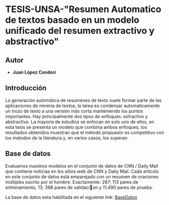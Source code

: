 # TESIS-UNSA-"Resumen Automatico de textos basado en un modelo unificado del resumen extractivo y abstractivo"
## Autor
* **Juan López Condori**
## Introducción
La generación automática de resumenes de texto suele formar parte de las aplicaciones
de minería de textos, la tarea es condensar automaticamente un trozo de texto
a una versión más corta manteniendo los puntos importantes. Hay principalmente dos
tipos de enfoques: extractivo y abstractivo.
La mayoría de estudios se enfocan en solo uno de ellos, en esta tesis se presenta un
modelo que combina ambos enfoques, los resultados obtenidos muestran que el método
propuesto es competitivo con los metodos de la literatura y, en varios casos, los superan.

## Base de datos

Evaluamos nuestros modelos en el conjunto de datos de CNN / Daily Mail que contiene noticias en los sitios web de CNN y Daily Mail. Cada artículo en
este conjunto de datos está emparejado con un resumen de oraciones múltiples escrito
por el hombre.
Exactamente: 287; 113 pares de entrenamiento, 13; 368 pares de validacion y 11;490
pares de prueba.

La base de datos esta habilitada en el siguiente link: [BaseDatos](http://cs.nyu.edu/~kcho/DMQA/)
